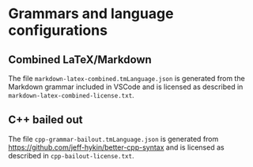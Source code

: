 # Grammars and language configurations

## Combined LaTeX/Markdown

The file `markdown-latex-combined.tmLanguage.json` is generated from the Markdown grammar included in VSCode and is licensed as described in `markdown-latex-combined-license.txt`.

## C++ bailed out

The file `cpp-grammar-bailout.tmLanguage.json` is generated from https://github.com/jeff-hykin/better-cpp-syntax and is licensed as described in `cpp-bailout-license.txt`.
